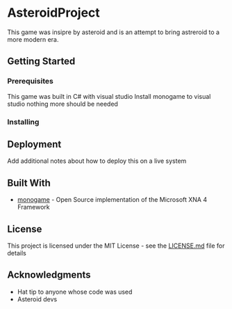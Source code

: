 # AsteroidProject

This game was insipre by asteroid and is an attempt to bring astreroid to a more modern era.

## Getting Started



### Prerequisites
This game was built in C# with visual studio
Install monogame to visual studio nothing more should be needed

### Installing


## Deployment

Add additional notes about how to deploy this on a live system

## Built With

* [monogame](http://www.monogame.net/downloads/) -  Open Source implementation of the Microsoft XNA 4 Framework


## License

This project is licensed under the MIT License - see the [LICENSE.md](LICENSE.md) file for details

## Acknowledgments

* Hat tip to anyone whose code was used
* Asteroid devs
